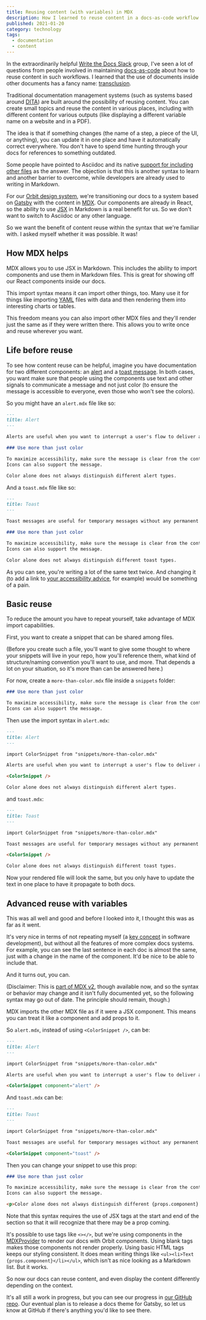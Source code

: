 ```yaml
---
title: Reusing content (with variables) in MDX
description: How I learned to reuse content in a docs-as-code workflow in MDX.
published: 2021-01-20
category: technology
tags:
  - documentation
  - content
---
```


In the extraordinarily helpful [Write the Docs Slack](https://www.writethedocs.org/slack/) group,
I've seen a lot of questions from people involved in maintaining [docs-as-code](https://www.docslikecode.com/)
about how to reuse content in such workflows.
I learned that the use of documents inside other documents has a fancy name: [transclusion](https://en.wikipedia.org/wiki/Transclusion).

Traditional documentation management systems (such as systems based around [DITA](https://en.wikipedia.org/wiki/Darwin_Information_Typing_Architecture))
are built around the possibility of reusing content.
You can create small topics and reuse the content in various places,
including with different content for various outputs (like displaying a different variable name on a website and in a PDF).

The idea is that if something changes (the name of a step, a piece of the UI, or anything),
you can update it in one place and have it automatically correct everywhere.
You don't have to spend time hunting through your docs for references to something outdated.

Some people have pointed to Asciidoc and its native [support for including other files](https://asciidoc.org/userguide.html#_system_macros) as the answer.
The objection is that this is another syntax to learn and another barrier to overcome, while developers are already used to writing in Markdown.

For our [Orbit design system](https://orbit.kiwi/),
we're transitioning our docs to a system based on [Gatsby](https://gatsbyjs.com/) with the content in [MDX](https://mdxjs.com/).
Our components are already in React, so the ability to use [JSX](https://reactjs.org/docs/introducing-jsx.html) in Markdown is a real benefit for us.
So we don't want to switch to Asciidoc or any other language.

So we want the benefit of content reuse within the syntax that we're familiar with.
I asked myself whether it was possible.
It was!

## How MDX helps

MDX allows you to use JSX in Markdown.
This includes the ability to import components and use them in Markdown files.
This is great for showing off our React components inside our docs.

This import syntax means it can import other things, too.
Many use it for things like importing [YAML](https://en.wikipedia.org/wiki/YAML) files with data
and then rendering them into interesting charts or tables.

This freedom means you can also import other MDX files and they'll render just the same as if they were written there.
This allows you to write once and reuse wherever you want.

## Life before reuse

To see how content reuse can be helpful, imagine you have documentation for two different components:
an [alert](https://orbit.kiwi/components/alert-message/) and a [toast message](https://orbit.kiwi/components/toast/).
In both cases, you want make sure that people using the components use text and other signals
to communicate a message and not just color (to ensure the message is accessible to everyone, even those who won't see the colors).

So you might have an `alert.mdx` file like so:

```markdown
---
title: Alert
---

Alerts are useful when you want to interrupt a user's flow to deliver an important message.

### Use more than just color

To maximize accessibility, make sure the message is clear from the content.
Icons can also support the message.

Color alone does not always distinguish different alert types.
```

And a `toast.mdx` file like so:

```markdown
---
title: Toast
---

Toast messages are useful for temporary messages without any permanent effects.

### Use more than just color

To maximize accessibility, make sure the message is clear from the content.
Icons can also support the message.

Color alone does not always distinguish different toast types.
```

As you can see, you're writing a lot of the same text twice.
And changing it (to add a link to [your accessibility advice](https://orbit.kiwi/accessibility/accessibility/), for example)
would be something of a pain.

## Basic reuse

To reduce the amount you have to repeat yourself, take advantage of MDX import capabilities.

First, you want to create a snippet that can be shared among files.

(Before you create such a file, you'll want to give some thought to where your snippets will live in your repo, how you'll reference them,
what kind of structure/naming convention you'll want to use, and more.
That depends a lot on your situation, so it's more than can be answered here.)

For now, create a `more-than-color.mdx` file inside a `snippets` folder:

```markdown
### Use more than just color

To maximize accessibility, make sure the message is clear from the content.
Icons can also support the message.
```

Then use the import syntax in `alert.mdx`:

```markdown
---
title: Alert
---

import ColorSnippet from "snippets/more-than-color.mdx"

Alerts are useful when you want to interrupt a user's flow to deliver an important message.

<ColorSnippet />

Color alone does not always distinguish different alert types.
```

and `toast.mdx`:

```markdown
---
title: Toast
---

import ColorSnippet from "snippets/more-than-color.mdx"

Toast messages are useful for temporary messages without any permanent effects.

<ColorSnippet />

Color alone does not always distinguish different toast types.
```

Now your rendered file will look the same, but you only have to update the text in one place to have it propagate to both docs.

## Advanced reuse with variables

This was all well and good and before I looked into it, I thought this was as far as it went.

It's very nice in terms of not repeating myself (a [key concept](https://en.wikipedia.org/wiki/Don%27t_repeat_yourself) in software development),
but without all the features of more complex docs systems.
For example, you can see the last sentence in each doc is almost the same, just with a change in the name of the component.
It'd be nice to be able to include that.

And it turns out, you can.

(Disclaimer: This is [part of MDX v2](https://github.com/mdx-js/mdx/issues/628), though available now,
and so the syntax or behavior may change and it isn't fully documented yet, so the following syntax may go out of date.
The principle should remain, though.)

MDX imports the other MDX file as if it were a JSX component.
This means you can treat it like a component and add props to it.

So `alert.mdx`, instead of using `<ColorSnippet />`, can be:

```markdown
---
title: Alert
---

import ColorSnippet from "snippets/more-than-color.mdx"

Alerts are useful when you want to interrupt a user's flow to deliver an important message.

<ColorSnippet component="alert" />
```

And `toast.mdx` can be:

```markdown
---
title: Toast
---

import ColorSnippet from "snippets/more-than-color.mdx"

Toast messages are useful for temporary messages without any permanent effects.

<ColorSnippet component="toast" />
```

Then you can change your snippet to use this prop:

```markdown
### Use more than just color

To maximize accessibility, make sure the message is clear from the content.
Icons can also support the message.

<p>Color alone does not always distinguish different {props.component} types.</p>
```

Note that this syntax requires the use of JSX tags at the start and end of the section so that it will recognize that there may be a prop coming.

It's possible to use tags like `<></>`, but we're using components in the [MDXProvider](https://mdxjs.com/getting-started#working-with-components)
to render our docs with Orbit components.
Using blank tags makes those components not render properly.
Using basic HTML tags keeps our styling consistent.
It does mean writing things like `<ul><li>Text {props.component}</li></ul>`, which isn't as nice looking as a Markdown list.
But it works.

So now our docs can reuse content, and even display the content differently depending on the context.

It's all still a work in progress, but you can see our progress in [our GitHub repo](https://github.com/kiwicom/orbit/tree/master/docs).
Our eventual plan is to release a docs theme for Gatsby, so let us know at GitHub if there's anything you'd like to see there.
